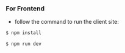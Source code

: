 

### For Frontend 
- follow the command to run the client site: 

```sh
$ npm install
```
```sh
$ npm run dev
```



```sh


